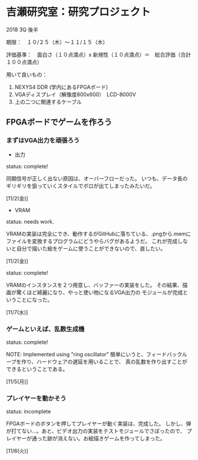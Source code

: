 # 吉瀬研究室：研究プロジェクト

2018 3Q 後半

期限：　１０/２５（木）〜１１/１５（木）

評価基準：　面白さ（１０点満点）x 新規性（１０点満点）＝　総合評価（合計１００点満点）

用いて良いもの：

1. NEXYS4 DDR (学内にあるFPGAボード)
2. VGAディスプレイ（解像度800x600）　LCD-8000V
3. 上の二つに関連するケーブル

## FPGAボードでゲームを作ろう

### まずはVGA出力を頑張ろう

* 出力

status: complete!

同期信号が正しく出ない原因は、オーバーフローだった。
いつも、データ長のギリギリを狙っていくスタイルでボロが出てしまったみたいだ。

[11/2(金)]


* VRAM

status: needs work.

VRAMの実装は完全にでき、動作するがGitHubに落ちている、.pngから.memに
ファイルを変換するプログラムにどうやらバグがあるようだ。
これが完成しないと自分で描いた絵をゲームに使うことができないので、直したい。

[11/2(金)]


status: complete!

VRAMのインスタンスを２つ用意し、バッファーの実装をした。
その結果、描画が驚くほど綺麗になり、やっと使い物になるVGA出力の
モジュールが完成ということになった。

[11/7(水)]

### ゲームといえば、乱数生成機

status: complete!

NOTE: Implemented using "ring oscillator"
簡単にいうと、フィードバックループを作り、ハードウェアの遅延を用いることで、
真の乱数を作り出すことができるということである。

[11/5(月)]

### プレイヤーを動かそう

status: incomplete

FPGAボードのボタンを押してプレイヤーが動く実装は、完成した。
しかし、弾が打てない...。あと、ビデオ出力の実装をテストモジュールでさぼったので、
プレイヤーが通った跡が消えない。お絵描きゲームを作ってしまった。

[11/6(火)]
